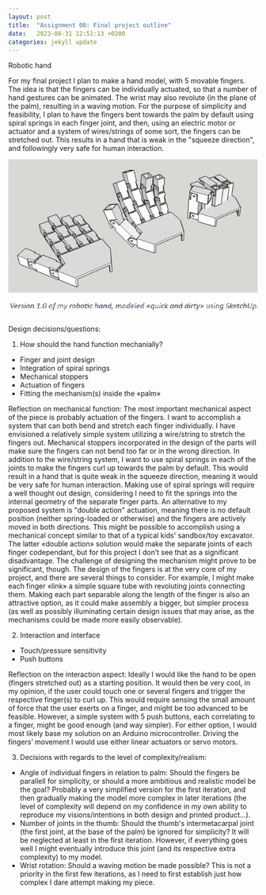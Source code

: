 ```yaml
---
layout: post
title:  "Assignment 00: Final project outline"
date:   2023-08-31 12:51:13 +0200
categories: jekyll update
---
```

<!-- You’ll find this post in your `_posts` directory. Go ahead and edit it and re-build the site to see your changes. You can rebuild the site in many different ways, but the most common way is to run `jekyll serve`, which launches a web server and auto-regenerates your site when a file is updated. -->

Robotic hand

For my final project I plan to make a hand model, with 5 movable fingers. The idea is that the fingers can be individually actuated, so that a number of hand gestures can be animated. The wrist may also revolute (in the plane of the palm), resulting in a waving motion. For the purpose of simplicity and feasibility, I plan to have the fingers bent towards the palm by default using spiral springs in each finger joint, and then, using an electric motor or actuator and a system of wires/strings of some sort, the fingers can be stretched out. This results in a hand that is weak in the "squeeze direction", and followingly very safe for human interaction. 

![3D model](/_site/assets/Ass00_Hand.jpg)
<!-- <object data="../assets/Assignment_00.pdf" width="1000" height="1000" type='application/pdf'></object> -->

Design decisions/questions:
1.	How should the hand function mechanially?

-	Finger and joint design 
-	Integration of spiral springs
-	Mechanical stoppers
-	Actuation of fingers
-	Fitting the mechanism(s) inside the «palm»

Reflection on mechanical function: The most important mechanical aspect of the piece is probably actuation of the fingers. I want to accomplish a system that can both bend and stretch each finger individually. I have envisioned a relatively simple system utilizing a wire/string to stretch the fingers out. Mechanical stoppers incorporated in the design of the parts will make sure the fingers can not bend too far or in the wrong direction. In addition to the wire/string system, I want to use spiral springs in each of the joints to make the fingers curl up towards the palm by default. This would result in a hand that is quite weak in the squeeze direction, meaning it would be very safe for human interaction. Making use of spiral springs will require a well thought out design, considering I need to fit the springs into the internal geometry of the separate finger parts. An alternative to my proposed system is "double action" actuation, meaning there is no default position (neither spring-loaded or otherwise) and the fingers are actively moved in both directions. This might be possible to accomplish using a mechanical concept similar to that of a typical kids' sandbox/toy excavator. The latter «double action» solution would make the separate joints of each finger codependant, but for this project I don’t see that as a significant disadvantage. The challenge of designing the mechanism might prove to be significant, though.
The design of the fingers is at the very core of my project, and there are several things to consider. For example, I might make each finger «link» a simple square tube with revoluting joints connecting them. Making each part separable along the length of the finger is also an attractive option, as it could make assembly a bigger, but simpler process (as well as possibly illuminating certain design issues that may arise, as the mechanisms could be made more easily observable). 

2.	Interaction and interface

-	Touch/pressure sensitivity
-	Push buttons

Reflection on the interaction aspect: Ideally I would like the hand to be open (fingers stretched out) as a starting position. It would then be very cool, in my opinion, if the user could touch one or several fingers and trigger the respective finger(s) to curl up. This would require sensing the small amount of force that the user exerts on a finger, and might be too advanced to be feasible. However, a simple system with 5 push buttons, each correlating to a finger, might be good enough (and way simpler). For either option, I would most likely base my solution on an Arduino microcontroller. Driving the fingers’ movement I would use either linear actuators or servo motors.

3.	Decisions with regards to the level of complexity/realism:

-	Angle of individual fingers in relation to palm:
Should the fingers be parallell for simplicity, or should a more ambitious and realistic model be the goal? Probably a very simplified version for the first iteration, and then gradually making the model more complex in later iterations (the level of complexity will depend on my confidence in my own ability to reproduce my visions/intentions in both design and printed product...).
-	Number of joints in the thumb:
Should the thumb's intermetacarpal joint (the first joint, at the base of the palm) be ignored for simplicity? It will be neglected at least in the first iteration. However, if everything goes well I might eventually introduce this joint (and its respective extra complexity) to my model.
-	Wrist rotation: 
Should a waving motion be made possible? This is not a priority in the first few iterations, as I need to first establish just how complex I dare attempt making my piece.











<!-- Jekyll requires blog post files to be named according to the following format:

`YEAR-MONTH-DAY-title.MARKUP`

Where `YEAR` is a four-digit number, `MONTH` and `DAY` are both two-digit numbers, and `MARKUP` is the file extension representing the format used in the file. After that, include the necessary front matter. Take a look at the source for this post to get an idea about how it works.

Jekyll also offers powerful support for code snippets:

{% highlight ruby %}
def print_hi(name)
  puts "Hi, #{name}"
end
print_hi('Tom')
#=> prints 'Hi, Tom' to STDOUT.
{% endhighlight %}

Check out the [Jekyll docs][jekyll-docs] for more info on how to get the most out of Jekyll. File all bugs/feature requests at [Jekyll’s GitHub repo][jekyll-gh]. If you have questions, you can ask them on [Jekyll Talk][jekyll-talk]. 

[jekyll-docs]: https://jekyllrb.com/docs/home
[jekyll-gh]:   https://github.com/jekyll/jekyll
[jekyll-talk]: https://talk.jekyllrb.com/ -->
